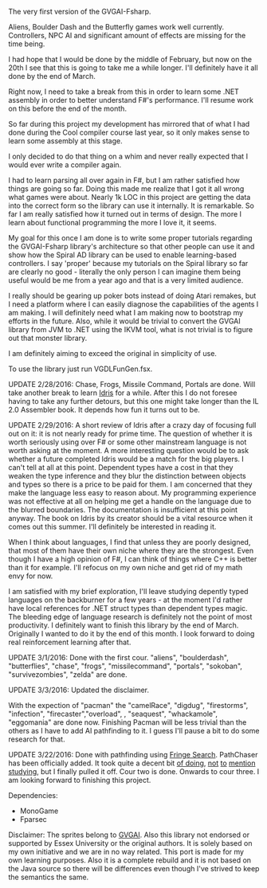 The very first version of the GVGAI-Fsharp.

Aliens, Boulder Dash and the Butterfly games work well currently. Controllers, NPC AI and significant amount of effects are missing for the time being.

I had hope that I would be done by the middle of February, but now on the 20th I see that this is going to take me a while longer. I'll definitely have it all done by the end of March.

Right now, I need to take a break from this in order to learn some .NET assembly in order to better understand F#'s performance. I'll resume work on this before the end of the month.

So far during this project my development has mirrored that of what I had done during the Cool compiler course last year, so it only makes sense to learn some assembly at this stage.

I only decided to do that thing on a whim and never really expected that I would ever write a compiler again.

I had to learn parsing all over again in F#, but I am rather satisfied how things are going so far. Doing this made me realize that I got it all wrong what games were about. Nearly 1k LOC in this project are getting the data into the correct form so the library can use it internally. It is remarkable. So far I am really satisfied how it turned out in terms of design. The more I learn about functional programming the more I love it, it seems.

My goal for this once I am done is to write some proper tutorials regarding the GVGAI-Fsharp library's architecture so that other people can use it and show how the Spiral AD library can be used to enable learning-based controllers. I say 'proper' because my tutorials on the Spiral library so far are clearly no good - literally the only person I can imagine them being useful would be me from a year ago and that is a very limited audience.

I really should be gearing up poker bots instead of doing Atari remakes, but I need a platform where I can easily diagnose the capabilities of the agents I am making. I will definitely need what I am making now to bootstrap my efforts in the future. Also, while it would be trivial to convert the GVGAI library from JVM to .NET using the IKVM tool, what is not trivial is to figure out that monster library.

I am definitely aiming to exceed the original in simplicity of use.

To use the library just run VGDLFunGen.fsx.

UPDATE 2/28/2016: Chase, Frogs, Missile Command, Portals are done. Will take another break to learn [Idris](http://www.idris-lang.org/) for a while. After this I do not foresee having to take any further detours, but this one might take longer than the IL 2.0 Assembler book. It depends how fun it turns out to be.

UPDATE 2/29/2016: A short review of Idris after a crazy day of focusing full out on it: it is not nearly ready for prime time. The question of whether it is worth seriously using over F# or some other mainstream language is not worth asking at the moment. A more interesting question would be to ask whether a future completed Idris would be a match for the big players. I can't tell at all at this point. Dependent types have a cost in that they weaken the type inference and they blur the distinction between objects and types so there is a price to be paid for them. I am concerned that they make the language less easy to reason about. My programming experience was not effective at all on helping me get a handle on the language due to the blurred boundaries. The documentation is insufficient at this point anyway. The book on Idris by its creator should be a vital resource when it comes out this summer. I'll definitely be interested in reading it.

When I think about languages, I find that unless they are poorly designed, that most of them have their own niche where they are the strongest. Even though I have a high opinion of F#, I can think of things where C++ is better than it for example. I'll refocus on my own niche and get rid of my math envy for now.

I am satisfied with my brief exploration, I'll leave studying depently typed languages on the backburner for a few years - at the moment I'd rather have local references for .NET struct types than dependent types magic. The bleeding edge of language research is definitely not the point of most productivity. I definitely want to finish this library by the end of March. Originally I wanted to do it by the end of this month. I look forward to doing real reinforcement learning after that.

UPDATE 3/1/2016: Done with the first cour. "aliens", "boulderdash", "butterflies", "chase", "frogs", "missilecommand", "portals", "sokoban", "survivezombies", "zelda" are done.

UPDATE 3/3/2016: Updated the disclaimer.

With the expection of "pacman" the "camelRace", "digdug", "firestorms", "infection", "firecaster","overload", , "seaquest", "whackamole", "eggomania" are done now. Finishing Pacman will be less trivial than the others as I have to add AI pathfinding to it. I guess I'll pause a bit to do some research for that.

UPDATE 3/22/2016: Done with pathfinding using [Fringe Search](https://en.wikipedia.org/wiki/Fringe_search). PathChaser has been officially added. It took quite a decent bit [of doing](https://github.com/mrakgr/Pathfinding-Experiments), [not](https://www.hackerrank.com/domains/ai/astar-search) [to](http://theory.stanford.edu/~amitp/GameProgramming/) [mention](https://www.coursera.org/course/algs4partI) [studying](https://www.coursera.org/course/algs4partII), but I finally pulled it off. Cour two is done. Onwards to cour three. I am looking forward to finishing this project.

Dependencies:

* MonoGame
* Fparsec

Disclaimer: The sprites belong to [GVGAI](http://www.gvgai.net/). Also this library not endorsed or supported by Essex University or the original authors. It is solely based on my own initiative and we are in no way related. This port is made for my own learning purposes. Also it is a complete rebuild and it is not based on the Java source so there will be differences even though I've strived to keep the semantics the same.